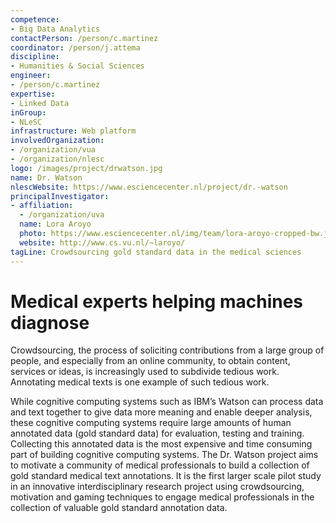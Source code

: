 ```yaml
---
competence:
- Big Data Analytics
contactPerson: /person/c.martinez
coordinator: /person/j.attema
discipline:
- Humanities & Social Sciences
engineer:
- /person/c.martinez
expertise:
- Linked Data
inGroup:
- NLeSC
infrastructure: Web platform
involvedOrganization:
- /organization/vua
- /organization/nlesc
logo: /images/project/drwatson.jpg
name: Dr. Watson
nlescWebsite: https://www.esciencecenter.nl/project/dr.-watson
principalInvestigator:
- affiliation:
  - /organization/uva
  name: Lora Aroyo
  photo: https://www.esciencecenter.nl/img/team/lora-aroyo-cropped-bw.jpg
  website: http://www.cs.vu.nl/~laroyo/
tagLine: Crowdsourcing gold standard data in the medical sciences
---
```

# Medical experts helping machines diagnose

Crowdsourcing, the process of soliciting contributions from a large group of people, and especially from an online community, to obtain content, services or ideas, is increasingly used to subdivide tedious work. Annotating medical texts is one example of such tedious work.

While cognitive computing systems such as IBM’s Watson can process data and text together to give data more meaning and enable deeper analysis, these cognitive computing systems require large amounts of human annotated data (gold standard data) for evaluation, testing and training. Collecting this annotated data is the most expensive and time consuming part of building cognitive computing systems. The Dr. Watson project aims to motivate a community of medical professionals to build a collection of gold standard medical text annotations. It is the first larger scale pilot study in an innovative interdisciplinary research project using crowdsourcing, motivation and gaming techniques to engage medical professionals in the collection of valuable gold standard annotation data.
